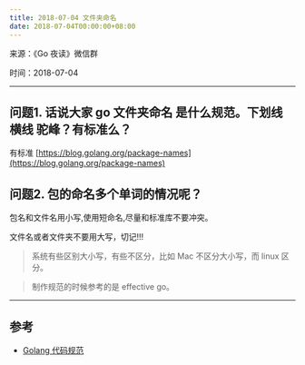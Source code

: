 ```yaml
---
title: 2018-07-04 文件夹命名
date: 2018-07-04T00:00:00+08:00
---
```

来源：《Go 夜读》微信群

时间：2018-07-04

----

## 问题1. 话说大家 go 文件夹命名 是什么规范。下划线 横线 驼峰？有标准么？

有标准 [https://blog.golang.org/package-names](https://blog.golang.org/package-names)

## 问题2. 包的命名多个单词的情况呢？

包名和文件名用小写,使用短命名,尽量和标准库不要冲突。

文件名或者文件夹不要用大写，切记!!!

>系统有些区别大小写，有些不区分，比如 Mac 不区分大小写，而 linux 区分。

>制作规范的时候参考的是 effective go。

----

## 参考

* [Golang 代码规范](https://sheepbao.github.io/post/golang_code_specification/)
